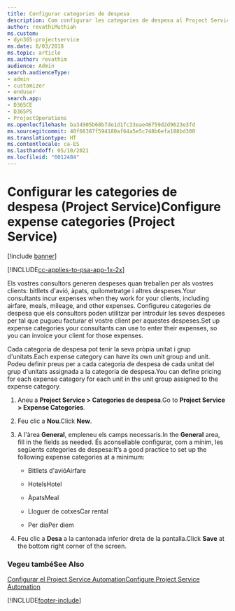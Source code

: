 ```yaml
---
title: Configurar categories de despesa
description: Com configurar les categories de despesa al Project Service
author: revathiMuthiah
ms.custom:
- dyn365-projectservice
ms.date: 8/03/2018
ms.topic: article
ms.author: revathim
audience: Admin
search.audienceType:
- admin
- customizer
- enduser
search.app:
- D365CE
- D365PS
- ProjectOperations
ms.openlocfilehash: ba34905b68b7de1d1fc33eae46759d2d9623e3fd
ms.sourcegitcommit: 40f68387f594180af64a5e5c748b6efa188bd300
ms.translationtype: HT
ms.contentlocale: ca-ES
ms.lasthandoff: 05/10/2021
ms.locfileid: "6012484"
---
```

# <a name="configure-expense-categories-project-service"></a><span data-ttu-id="a8090-103">Configurar les categories de despesa (Project Service)</span><span class="sxs-lookup"><span data-stu-id="a8090-103">Configure expense categories (Project Service)</span></span>

[!include [banner](../includes/psa-now-project-operations.md)]

[!INCLUDE[cc-applies-to-psa-app-1x-2x](../includes/cc-applies-to-psa-app-1x-2x.md)]

<span data-ttu-id="a8090-104">Els vostres consultors generen despeses quan treballen per als vostres clients: bitllets d'avió, àpats, quilometratge i altres despeses.</span><span class="sxs-lookup"><span data-stu-id="a8090-104">Your consultants incur expenses when they work for your clients, including airfare, meals, mileage, and other expenses.</span></span> <span data-ttu-id="a8090-105">Configureu categories de despesa que els consultors poden utilitzar per introduir les seves despeses per tal que pugueu facturar el vostre client per aquestes despeses.</span><span class="sxs-lookup"><span data-stu-id="a8090-105">Set up expense categories your consultants can use to enter their expenses, so you can invoice your client for those expenses.</span></span>  
  
<span data-ttu-id="a8090-106">Cada categoria de despesa pot tenir la seva pròpia unitat i grup d'unitats.</span><span class="sxs-lookup"><span data-stu-id="a8090-106">Each expense category can have its own unit group and unit.</span></span> <span data-ttu-id="a8090-107">Podeu definir preus per a cada categoria de despesa de cada unitat del grup d'unitats assignada a la categoria de despesa.</span><span class="sxs-lookup"><span data-stu-id="a8090-107">You can define pricing for each expense category for each unit in the unit group assigned to the expense category.</span></span>  
  
1.  <span data-ttu-id="a8090-108">Aneu a **Project Service > Categories de despesa**.</span><span class="sxs-lookup"><span data-stu-id="a8090-108">Go to **Project Service > Expense Categories**.</span></span>  
  
2.  <span data-ttu-id="a8090-109">Feu clic a **Nou**.</span><span class="sxs-lookup"><span data-stu-id="a8090-109">Click **New**.</span></span>  
  
3.  <span data-ttu-id="a8090-110">A l'àrea **General**, empleneu els camps necessaris.</span><span class="sxs-lookup"><span data-stu-id="a8090-110">In the **General** area, fill in the fields as needed.</span></span> <span data-ttu-id="a8090-111">És aconsellable configurar, com a mínim, les següents categories de despesa:</span><span class="sxs-lookup"><span data-stu-id="a8090-111">It’s a good practice to set up the following expense categories at a minimum:</span></span>  
  
    -   <span data-ttu-id="a8090-112">Bitllets d'avió</span><span class="sxs-lookup"><span data-stu-id="a8090-112">Airfare</span></span>  
  
    -   <span data-ttu-id="a8090-113">Hotels</span><span class="sxs-lookup"><span data-stu-id="a8090-113">Hotel</span></span>  
  
    -   <span data-ttu-id="a8090-114">Àpats</span><span class="sxs-lookup"><span data-stu-id="a8090-114">Meal</span></span>  
  
    -   <span data-ttu-id="a8090-115">Lloguer de cotxes</span><span class="sxs-lookup"><span data-stu-id="a8090-115">Car rental</span></span>  
  
    -   <span data-ttu-id="a8090-116">Per dia</span><span class="sxs-lookup"><span data-stu-id="a8090-116">Per diem</span></span>  
  
4.  <span data-ttu-id="a8090-117">Feu clic a **Desa** a la cantonada inferior dreta de la pantalla.</span><span class="sxs-lookup"><span data-stu-id="a8090-117">Click **Save** at the bottom right corner of the screen.</span></span>  
  
### <a name="see-also"></a><span data-ttu-id="a8090-118">Vegeu també</span><span class="sxs-lookup"><span data-stu-id="a8090-118">See Also</span></span>  
 [<span data-ttu-id="a8090-119">Configurar el Project Service Automation</span><span class="sxs-lookup"><span data-stu-id="a8090-119">Configure Project Service Automation</span></span>](../psa/configure.md)


[!INCLUDE[footer-include](../includes/footer-banner.md)]